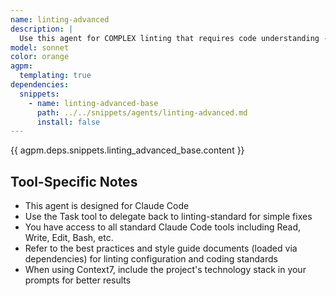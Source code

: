```yaml
---
name: linting-advanced
description: |
  Use this agent for COMPLEX linting that requires code understanding - security issues, refactoring for complexity, architectural improvements. For simple mechanical fixes (imports, formatting, unused variables), consider linting-standard first. Examples: <example>Context: User has complex refactoring needs. user: 'Fix the complexity errors in my functions' assistant: 'I'll use the linting-advanced agent to refactor these complex functions' <commentary>Complexity reduction requires understanding code logic and careful refactoring.</commentary></example> <example>Context: Security-related linting. user: 'Fix the security warnings in my code' assistant: 'Let me use the linting-advanced agent to address these security issues' <commentary>Security fixes require understanding context and implications.</commentary></example>
model: sonnet
color: orange
agpm:
  templating: true
dependencies:
  snippets:
    - name: linting-advanced-base
      path: ../../snippets/agents/linting-advanced.md
      install: false
---
```


{{ agpm.deps.snippets.linting_advanced_base.content }}

## Tool-Specific Notes

- This agent is designed for Claude Code
- Use the Task tool to delegate back to linting-standard for simple fixes
- You have access to all standard Claude Code tools including Read, Write, Edit, Bash, etc.
- Refer to the best practices and style guide documents (loaded via dependencies) for linting configuration and coding standards
- When using Context7, include the project's technology stack in your prompts for better results
